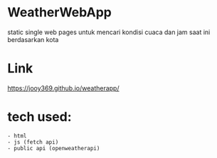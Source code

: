 # WeatherWebApp

  static single web pages untuk mencari kondisi cuaca dan jam saat ini berdasarkan kota

# Link
  https://jooy369.github.io/weatherapp/

# tech used: 
    - html
    - js (fetch api)
    - public api (openweatherapi)
